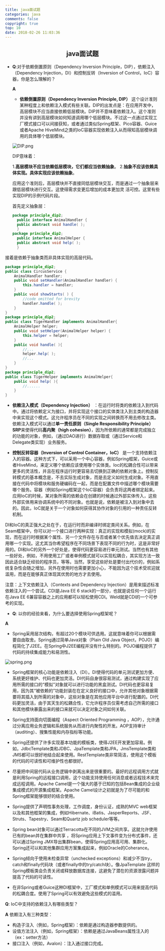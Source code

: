 ```yaml
---
title: java面试题
categories: java
comments: false
copyright: true
top: 10
date: 2018-02-26 11:03:36
---
```


## <center>java面试题</center>

* **Q**:对于依赖倒置原则（Dependency Inversion Principle，DIP），依赖注入（Dependency Injection，DI）和控制反转（Inversion of Control，IoC）容器，你是怎么理解的？

  **A**
  - **依赖倒置原则（Dependency Inversion Principle, DIP）** 这个设计准则某种程度上和依赖注入模式有些关联。DIP的出发点是：在应用开发中，高层模块不应当直接依赖低层模块。DIP并不意味着依赖注入。这个准则并没有讲到高层模块如何知道调用哪个低层模块。不过这一点通过实现工厂模式接口可以间接获知，或者通过类似Spring框架、Pico容器、Guice或者Apache HiveMind之类的loC容器实现依赖注入从而得知高层模块调用的具体哪个低层模块。

  ![DIP.png](http://www.importnew.com/wp-content/uploads/2012/11/pic31.jpg)

  DIP意味着：

  1.**高层模块不应当依赖低层模块，它们都应当依赖抽象**。
  2.**抽象不应该依赖具体实现。具体实现应该依赖抽象**。

  应用这个准则后，高层模块并不直接同低层模块交互，而是通过一个抽象层来跟低层模块进行交互。这使得需求变更后增加的成本更加灵 活可控。这里有些实现DIP的示例代码片段。

  首先定义抽象层：

  ```java
  package principle_dip2;
    public interface AnimalHandler {
    public abstract void handle( );
    }
  package principle_dip2;
    public interface AnimalHelper {
    public abstract void help( );
    }
    ```
<!--more-->
接着是依赖于抽象类而非具体实现的高层代码。

```java
package principle_dip2;
public class CircusService {
    AnimalHandler handler;
    public void setHandler(AnimalHandler handler) {
        this.handler = handler;
    }
    public void showStarts( ) {
        //code omitted for brevity
        handler.handle( );
    }
}
package principle_dip2;
public class TigerHandler implements AnimalHandler{
    AnimalHelper helper;
    public void setHelper(AnimalHelper helper) {
        this.helper = helper;
    }
    public void handle( ){
        //...
        helper.help( );
        //...
    }
}
package principle_dip2;
public class TigerHelper implements AnimalHelper{
    public void help( ){
        //......
    }
}
```

- **依赖注入模式（Dependency Injection）** ：在运行时将类的依赖注入到代码中。通过将依赖定义为接口，并将实现这个接口的实体类注入到主类的构造器中来实现这个模式。这允许程序员在不同的实现之间转换而不用去修改主类。依赖注入模式可以通过**单一责任原则（Single Responsibility Principle）SRP**来使得代码**高内聚（high cohesion）**，因为所依赖的通常都是完成独立的功能的对象，例如，（通过DAO进行）数据存取或（通过Service和Delegate类实现）业务服务。

- **控制反转容器（Inversion of Control Container，IoC）** 是一个支持依赖注入的容器。这种方式下，可以采用一个中心容器，例如Spring框架，Guice或者HiveMind，来定义哪个依赖应该使用哪个实体类。Ioc的松耦合性可以带来更多的灵活性，并且在程序运行时更容易去切换到正确的依赖对象上。控制反转模式的基本概念是，不去实际生成对象，而是去定义如何生成对象。不用直接在代码中将模块和服务硬编码在一起，而是在配置文件中描述哪个模块需要哪个服务。容器（例如Spring框架这个IoC容器）会负责将这两者绑定起来。应用IoC的时候，某对象所需的依赖会在创建的时候通过外部实体传入，这些外部实体用来协调系统中的不同对象。也就是说，依赖是被注入到对象中去的。因此，IoC就是关于一个对象如何获得其协作对象的引用的一种责任反转机制。

DI和IoC的真正强大之处在于，在运行时而非编译时绑定类间关系。例如，在Seam框架中，你可以对一个接口进行两种实现：真正的实现和模拟(mock)的实现，而在运行时根据某个属性、另一个文件存在与否或者某个优先值去决定真正调用哪一个实现。这尤其当你希望程序在不同场景下表现不同的行为时，这是非常好用的。DI和IoC的另外一个好处是，使得代码更容易进行单元测试。当然也有其他一些好处，例如，不用使用工厂或者单例模式就可以实现松耦合，其实现方法一致因此适合缺乏经验的程序员，等等。当然，享受这些好处是要付出代价的，例如系统复杂性会随之增加，另外在使用时也需要更加小心，不能因为这个技术受欢迎就滥用，而是在能够真正体现其优势的地方才去使用。

注意：上下文依赖注入（Contexts and Dependency Injection）是用来描述标准依赖注入的一个尝试。CDI是Java EE 6 stack的一部分，也就是说任何一个运行在Java EE 6兼容容器之上的应用都可以轻松使用CDI。Weld就是CDI的一个可参考的实现。

* **Q**: 以你的经验来看，为什么要选择使用Spring框架呢？

 **A**
 - Spring采用层次结构，有超过20个模块可供选用。这就意味着你可以根据需要自由取舍。Spring通过简单Java对象（Plain Old Java Object，POJO）编程简化了J2EE。在Spring中J2EE编程并没有什么特别的。POJO编程提供了代码的持续集成能力和易测性。

 ![spring.png](http://www.importnew.com/wp-content/uploads/2012/11/pic41.jpg)

* Spring框架的核心功能是依赖注入（DI）。DI使得代码的单元测试更加方便、系统更好维护、代码也更加灵活。DI代码自身很容易测试，通过构建实现了应用所需的接口的“模拟”对象就可以进行功能的黑盒测试。DI代码也更容易复用，因为其“被依赖的”功能封装在在定义良好的接口中，允许其他对象根据需要将其插入到所需的对象中，这些对象是在其他应用平台中进行配置的。DI代码更加灵活，由于其天生的松耦合性，它允许程序员仅需考虑自己所需的接口和其他模块暴露出来的接口来就可以决定对象之间如何关联。

* Spring支持面向切面编程（Aspect Oriented Programming ，AOP），允许通过分离应用业务逻辑和系统服务从而进行内聚性的开发。AOP支持审计（auditing）、搜集性能和内存指标等功能。

* Spring还提供了许多实现基本功能的模板类，使得J2EE开发更加容易。例如，JdbcTemplate类和JDBC、JpaTemplate类和JPA，JmsTemplate类和JMS都可以很好地结合起来使用。RestTemplate类非常简洁，使用这个模板的代码的可读性和可维护性也都很好。

* 尽量把中间层代码从业务逻辑中剥离出来是很重要的。最好的远程调用方式就是利用Spring的远程接口调用，这个功能支持使用任何消息或者远程技术来完成远程调用。Apache Camel是一个强大的基于已知的包括Bean集成的企业级集成模式的开源集成框架。Apache Camel设计之初就是为了尽可能的和Spring框架能够很好的结合使用。

* Spring提供了声明性事务处理，工作调度，身份认证，成熟的MVC web框架以及和其他框架的集成，例如Hibernate、iBatis、JasperReports、JSF、Struts、Tapestry、Seam和Quartz job scheduler等等。

* Spring bean对象可以通过Terracotta在不同的JVM之间共享。这就允许使用已有的bean并在集群中共享 ，将Spring应用上下文事件变为分布式事件，还可以通过Spring JMX导出集群bean，使得Spring应用高可用、集群化。Spring还可以和其他集群应用方案集成起来，例如Oracle的Coherance。

* Spring倾向于使用未检查异常（unchecked exceptions）和减少不当try，catch和finally代码块（或者finally中的try/catch块）。像JpaTemplate 这样的Spring模板类会负责关闭或释放数据库连接，这避免了潜在的资源泄露问题并提高了代码的可读性。

* 在非Spring或者Guice这种DI框架中，工厂模式和单例模式可以用来提高代码的松耦合度。使用了Spring可以有效避免这些模式的滥用。

**Q**: IoC中支持的依赖注入有哪些类型？

**A** 依赖注入有三种类型：

* 构造子注入（例如，Spring框架）：依赖是通过构造器参数提供的。
* 设值方法注入（例如，Spring框架）：依赖是通过JavaBeans属性注入的（ex：setter方法）
* 接口注入（例如，Avalon）：注入通过接口完成。